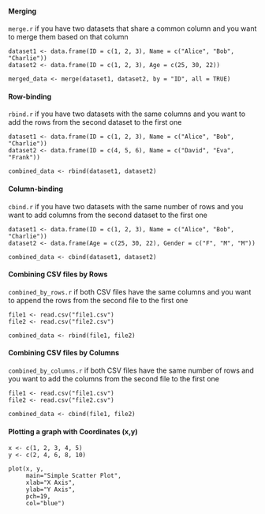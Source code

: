 #### Merging
`merge.r` if you have two datasets that share a common column and you want to merge them based on that column
```
dataset1 <- data.frame(ID = c(1, 2, 3), Name = c("Alice", "Bob", "Charlie"))
dataset2 <- data.frame(ID = c(1, 2, 3), Age = c(25, 30, 22))

merged_data <- merge(dataset1, dataset2, by = "ID", all = TRUE)
```
#### Row-binding
`rbind.r` if you have two datasets with the same columns and you want to add the rows from the second dataset to the first one
```
dataset1 <- data.frame(ID = c(1, 2, 3), Name = c("Alice", "Bob", "Charlie"))
dataset2 <- data.frame(ID = c(4, 5, 6), Name = c("David", "Eva", "Frank"))

combined_data <- rbind(dataset1, dataset2)
```
#### Column-binding
`cbind.r` if you have two datasets with the same number of rows and you want to add columns from the second dataset to the first one
```
dataset1 <- data.frame(ID = c(1, 2, 3), Name = c("Alice", "Bob", "Charlie"))
dataset2 <- data.frame(Age = c(25, 30, 22), Gender = c("F", "M", "M"))

combined_data <- cbind(dataset1, dataset2)
```
#### Combining CSV files by Rows
`combined_by_rows.r` if both CSV files have the same columns and you want to append the rows from the second file to the first one
```
file1 <- read.csv("file1.csv")
file2 <- read.csv("file2.csv")

combined_data <- rbind(file1, file2)
```
#### Combining CSV files by Columns
`combined_by_columns.r` if both CSV files have the same number of rows and you want to add the columns from the second file to the first one
```
file1 <- read.csv("file1.csv")
file2 <- read.csv("file2.csv")

combined_data <- cbind(file1, file2)
```
#### Plotting a graph with Coordinates (x,y)
```
x <- c(1, 2, 3, 4, 5)
y <- c(2, 4, 6, 8, 10)

plot(x, y, 
     main="Simple Scatter Plot",
     xlab="X Axis", 
     ylab="Y Axis", 
     pch=19,
     col="blue")
```
